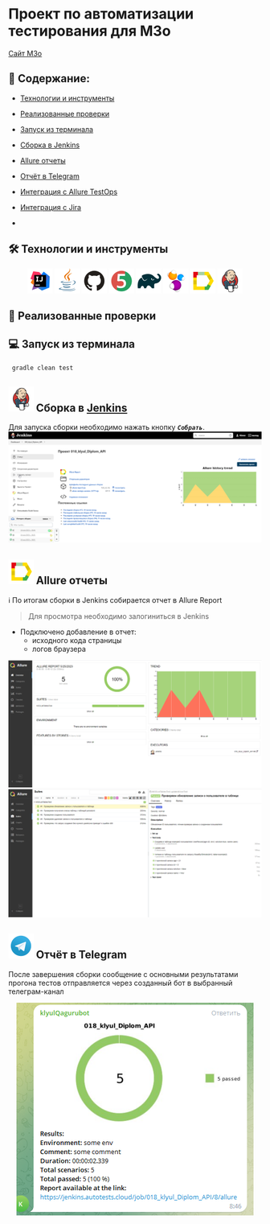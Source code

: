 # Проект по автоматизации тестирования для M3o
<a target="_blank" href="https://m3o.com//">Cайт M3o</a>


## :pushpin: <a id="list"></a> Содержание:

* <a href="#tools">Технологии и инструменты</a>

* <a href="#cases">Реализованные проверки</a>

* <a href="#console">Запуск из терминала</a>

* <a href="#jenkins">Сборка в Jenkins</a>

* <a href="#allure">Allure отчеты</a>

* <a href="#telegram">Отчёт в Telegram</a>

* <a href="#testops">Интеграция с Allure TestOps</a>

* <a href="#jira">Интеграция с Jira</a>
* 
## :hammer_and_wrench: <a id="tools"></a> Технологии и инструменты
<p align="center">
<a href="https://www.jetbrains.com/idea/"><img src="images/Idea.svg" width="50" height="50"  alt="IDEA"/></a>
<a href="https://www.java.com/"><img src="images/Java.svg" width="50" height="50"  alt="Java"/></a>
<a href="https://github.com/"><img src="images/GitHub.svg" width="50" height="50"  alt="Github"/></a>
<a href="https://junit.org/junit5/"><img src="images/Junit5.svg" width="50" height="50"  alt="JUnit 5"/></a>
<a href="https://gradle.org/"><img src="images/Gradle.svg" width="50" height="50"  alt="Gradle"/></a>
<a href="https://selenide.org/"><img src="images/Selenide.svg" width="50" height="50"  alt="Selenide"/></a>
<a href="https://github.com/allure-framework/allure2"><img src="images/Allure.svg" width="50" height="50"  alt="Allure"/></a>
<a href="https://www.jenkins.io/"><img src="images/Jenkins.svg" width="50" height="50"  alt="Jenkins"/></a>
</p>


## :scroll: Реализованные проверки

## :computer: Запуск из терминала
```bash
 gradle clean test
```

## <a href="https://www.jenkins.io/"><img src="images/Jenkins.svg" width="50" height="50"  alt="Jenkins"/></a> Сборка в [Jenkins](https://jenkins.autotests.cloud/job/018_klyul_Diplom_API/)

Для запуска сборки необходимо нажать кнопку <code><strong>*Собрать*</strong></code>.
<a href="https://https://jenkins.autotests.cloud/job/018_klyul_Diplom_API/#"><img src="images/jenkins.png" alt="jenkins"/></a>
<p align="center">
</p>

## <a href="https://github.com/allure-framework/allure2"><img src="images/Allure.svg" width="50" height="50"  alt="Allure"/></a> Allure отчеты
:information_source: По итогам сборки в Jenkins собирается отчет в Allure Report
> Для просмотра необходимо залогиниться в Jenkins
* Подключено добавление в отчет:
    - исходного кода страницы
    - логов браузера
<p align="center">
<img src="images/allurereport1.png">
<img src="images/allurereport2.png">
</p>

## <img src="images/Telegram.svg" width="50" height="50"> Отчёт в Telegram 

После завершения сборки сообщение с основными результатами прогона тестов отправляется через созданный бот в выбранный телеграм-канал
<p align="center">
<img src="images/tgbot.png">

